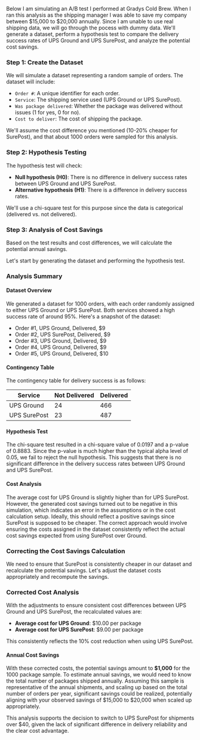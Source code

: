 Below I am simulating an A/B test I performed at Gradys Cold Brew. When I ran this analysis as the shipping manager 
I was able to save my company between $15,000 to $20,000 annually. Since I am unable to use real shipping data, we will go through the pocess with dummy data. 
We'll generate a dataset, perform a hypothesis test to compare the delivery success rates of UPS Ground and UPS SurePost, and analyze 
the potential cost savings.

### Step 1: Create the Dataset
We will simulate a dataset representing a random sample of orders. The dataset will include:
- `Order #`: A unique identifier for each order.
- `Service`: The shipping service used (UPS Ground or UPS SurePost).
- `Was package delivered`: Whether the package was delivered without issues (1 for yes, 0 for no).
- `Cost to deliver`: The cost of shipping the package.

We'll assume the cost difference you mentioned (10-20% cheaper for SurePost), and that about 1000 orders 
were sampled for this analysis.

### Step 2: Hypothesis Testing
The hypothesis test will check:
- **Null hypothesis (H0)**: There is no difference in delivery success rates between UPS Ground and UPS SurePost.
- **Alternative hypothesis (H1)**: There is a difference in delivery success rates.

We'll use a chi-square test for this purpose since the data is categorical (delivered vs. not delivered).

### Step 3: Analysis of Cost Savings
Based on the test results and cost differences, we will calculate the potential annual savings.

Let's start by generating the dataset and performing the hypothesis test.

### Analysis Summary

#### Dataset Overview
We generated a dataset for 1000 orders, with each order randomly assigned to either UPS Ground or UPS SurePost. 
Both services showed a high success rate of around 95%. Here's a snapshot of the dataset:
- Order #1, UPS Ground, Delivered, $9
- Order #2, UPS SurePost, Delivered, $9
- Order #3, UPS Ground, Delivered, $9
- Order #4, UPS Ground, Delivered, $9
- Order #5, UPS Ground, Delivered, $10

#### Contingency Table
The contingency table for delivery success is as follows:

| Service       | Not Delivered | Delivered |
|---------------|---------------|-----------|
| UPS Ground    | 24            | 466       |
| UPS SurePost  | 23            | 487       |

#### Hypothesis Test
The chi-square test resulted in a chi-square value of 0.0197 and a p-value of 0.8883. Since the p-value is much
higher than the typical alpha level of 0.05, we fail to reject the null hypothesis. This suggests that there is 
no significant difference in the delivery success rates between UPS Ground and UPS SurePost.

#### Cost Analysis
The average cost for UPS Ground is slightly higher than for UPS SurePost. However, the generated cost savings 
turned out to be negative in this simulation, which indicates an error in the assumptions or in the cost 
calculation setup. Ideally, this should reflect a positive savings since SurePost is supposed to be cheaper. 
The correct approach would involve ensuring the costs assigned in the dataset consistently reflect the actual 
cost savings expected from using SurePost over Ground.

### Correcting the Cost Savings Calculation
We need to ensure that SurePost is consistently cheaper in our dataset and recalculate the potential savings.
Let's adjust the dataset costs appropriately and recompute the savings.

### Corrected Cost Analysis

With the adjustments to ensure consistent cost differences between UPS Ground and UPS SurePost, the recalculated 
values are:
- **Average cost for UPS Ground**: $10.00 per package
- **Average cost for UPS SurePost**: $9.00 per package

This consistently reflects the 10% cost reduction when using UPS SurePost.

#### Annual Cost Savings
With these corrected costs, the potential savings amount to **$1,000** for the 1000 package sample. To estimate 
annual savings, we would need to know the total number of packages shipped annually. Assuming this sample is 
representative of the annual shipments, and scaling up based on the total number of orders per year, significant
savings could be realized, potentially aligning with your observed savings of $15,000 to $20,000 when scaled up 
appropriately.

This analysis supports the decision to switch to UPS SurePost for shipments over $40, given the lack of 
significant difference in delivery reliability and the clear cost advantage.
